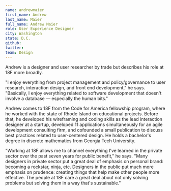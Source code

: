 ```yaml
---
name: andrewmaier
first_name: Andrew
last_name: Maier
full_name: Andrew Maier
role: User Experience Designer
city: Washington
state: D.C.
github:
twitter:
team: Design
---
```


Andrew is a designer and user researcher by trade but describes his role at 18F more broadly. 

"I enjoy everything from project management and policy/governance to user research, interaction design, and front end development," he says. "Basically, I enjoy everything related to software development that doesn't involve a database — especially the human bits."

Andrew comes to 18F from the Code for America fellowship program, where he worked with the state of Rhode Island on educational projects. Before that, he developed his wireframing and coding skills as the lead interaction designer at a startup, developed 11 applications simultaneously for an agile development consulting firm, and cofounded a small publication to discuss best practices related to user-centered design. He holds a bachelor's degree in discrete mathematics from Georgia Tech University.

"Working at 18F allows me to channel everything I've learned in the private sector over the past seven years for public benefit," he says. "Many designers in private sector put a great deal of emphasis on personal brand: becoming a rockstar, ninja, etc. Designers in the public put much more emphasis on prudence: creating things that help make other people more effective. The people at 18F care a great deal about not only solving problems but solving them in a way that's sustainable."
